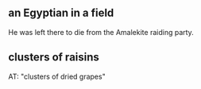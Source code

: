 ## an Egyptian in a field ##

He was left there to die from the Amalekite raiding party.

## clusters of raisins ##

AT: "clusters of dried grapes"